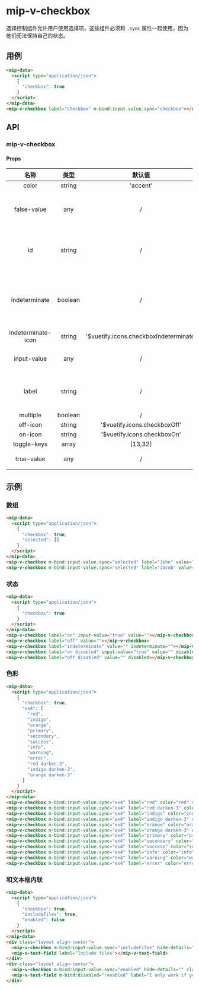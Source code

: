 # mip-v-checkbox

选择控制组件允许用户使用选择项，这些组件必须和 `.sync` 属性一起使用，因为他们无法保持自己的状态。

## 用例

```html
<mip-data>
  <script type="application/json">
    {
      "checkbox": true
    }
  </script>
</mip-data>
<mip-v-checkbox label="Checkbox" m-bind:input-value.sync="checkbox"></mip-v-checkbox>
```

## API

### mip-v-checkbox

#### Props

名称|类型|默认值|含义
:--:|:--:|:--:|:---
color|string|'accent'|
false-value|any|/|设置虚假状态的值
id|string|/|设置组件上的DOM id
indeterminate|boolean|/|为复选框设置不确定状态
indeterminate-icon|string|'$vuetify.icons.checkboxIndeterminate'|
input-value|any|/|**.sync** 的绑定值
label|string|/|设置输入框标签
multiple|boolean|/|
off-icon|string|'$vuetify.icons.checkboxOff'|
on-icon|string|'$vuetify.icons.checkboxOn'|
toggle-keys|array|[13,32]|
true-value|any|/|设置真值

## 示例

### 数组

```html
<mip-data>
  <script type="application/json">
    {
      "checkbox": true,
      "selected": []
    }
  </script>
</mip-data>
<mip-v-checkbox m-bind:input-value.sync="selected" label="John" value="John"></mip-v-checkbox>
<mip-v-checkbox m-bind:input-value.sync="selected" label="Jacob" value="Jacob"></mip-v-checkbox>
```

### 状态

```html
<mip-data>
  <script type="application/json">
    {
      "checkbox": true
    }
  </script>
</mip-data>
<mip-v-checkbox label="on" input-value="true" value=""></mip-v-checkbox>
<mip-v-checkbox label="off" value=""></mip-v-checkbox>
<mip-v-checkbox label="indeterminate" value="" indeterminate=""></mip-v-checkbox>
<mip-v-checkbox label="on disabled" input-value="true" value="" disabled></mip-v-checkbox>
<mip-v-checkbox label="off disabled" value="" disabled></mip-v-checkbox>
```

### 色彩

```html
<mip-data>
  <script type="application/json">
    {
      "checkbox": true,
      "ex4": [
        "red",
        "indigo",
        "orange",
        "primary",
        "secondary",
        "success",
        "info",
        "warning",
        "error",
        "red darken-3",
        "indigo darken-3",
        "orange darken-3"
      ]
    }
  </script>
</mip-data>
<mip-v-checkbox m-bind:input-value.sync="ex4" label="red" color="red" value="red" hide-details=""></mip-v-checkbox>
<mip-v-checkbox m-bind:input-value.sync="ex4" label="red darken-3" color="red darken-3" value="red darken-3" hide-details=""></mip-v-checkbox>
<mip-v-checkbox m-bind:input-value.sync="ex4" label="indigo" color="indigo" value="indigo" hide-details=""></mip-v-checkbox>
<mip-v-checkbox m-bind:input-value.sync="ex4" label="indigo darken-3" color="indigo darken-3" value="indigo darken-3" hide-details=""></mip-v-checkbox>
<mip-v-checkbox m-bind:input-value.sync="ex4" label="orange" color="orange" value="orange" hide-details=""></mip-v-checkbox>
<mip-v-checkbox m-bind:input-value.sync="ex4" label="orange darken-3" color="orange darken-3" value="orange darken-3" hide-details=""></mip-v-checkbox>
<mip-v-checkbox m-bind:input-value.sync="ex4" label="primary" color="primary" value="primary" hide-details=""></mip-v-checkbox>
<mip-v-checkbox m-bind:input-value.sync="ex4" label="secondary" color="secondary" value="secondary" hide-details=""></mip-v-checkbox>
<mip-v-checkbox m-bind:input-value.sync="ex4" label="success" color="success" value="success" hide-details=""></mip-v-checkbox>
<mip-v-checkbox m-bind:input-value.sync="ex4" label="info" color="info" value="info" hide-details=""></mip-v-checkbox>
<mip-v-checkbox m-bind:input-value.sync="ex4" label="warning" color="warning" value="warning" hide-details=""></mip-v-checkbox>
<mip-v-checkbox m-bind:input-value.sync="ex4" label="error" color="error" value="error" hide-details=""></mip-v-checkbox>
```

### 和文本框内联

```html
<mip-data>
  <script type="application/json">
    {
      "checkbox": true,
      "includeFiles": true,
      "enabled": false
    }
  </script>
</mip-data>
<div class="layout align-center">
  <mip-v-checkbox m-bind:input-value.sync="includeFiles" hide-details="" class="shrink mr-2"></mip-v-checkbox>
  <mip-v-text-field label="Include files"></mip-v-text-field>
</div>
<div class="layout align-center">
  <mip-v-checkbox m-bind:input-value.sync="enabled" hide-details="" class="shrink mr-2"></mip-v-checkbox>
  <mip-v-text-field m-bind:disabled="!enabled" label="I only work if you check the box"></mip-v-text-field>
</div>
```
